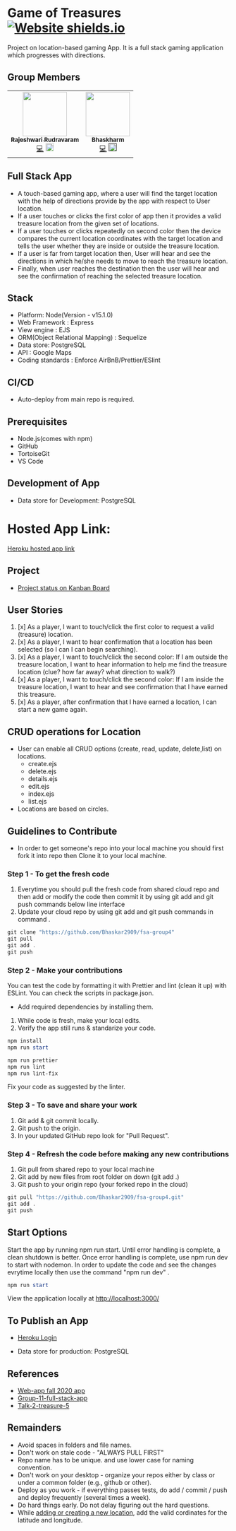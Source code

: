 # Game of Treasures [![Website shields.io](https://img.shields.io/website-up-down-green-red/http/shields.io.svg)](https://fsagroup4.herokuapp.com/)

Project on location-based gaming App. It is a full stack gaming application which progresses with directions.

## Group Members
<table>
 
 <td align="center"><a href="https://github.com/Rajeshwari-Rudra"><img src="https://avatars1.githubusercontent.com/u/60014358?s=460&u=b6e1e1ffa7551e5140b5a565a73ba572c362addc&v=4" width="100px;" alt=""/><br /><sub><b>Rajeshwari Rudravaram</b></sub></a><br /><a href="https://github.com/Bhaskar2909/fsa-group4/commits?author=Rajeshwari-Rudra" title="Code">💻</a> <a attid="8742" href="https://www.linkedin.com/in/rajeshwari-rudravaram-52b53095/" width="18" height="18"><img src="https://www.linkedin-makeover.com/wp-content/uploads/2014/08/linkedin.png" alt="linkedin" width="18" height="18" class="alignleft size-full wp-image-8742"></a></td>
 
 <td align="center"><a href="https://github.com/Bhaskar2909"><img src="https://avatars2.githubusercontent.com/u/60013714?s=400&u=acd92b4e2b14cd3a5c6930878eadae21ccf74cb3&v=4" width="100px;" alt=""/><br /><sub><b>Bhaskharm</b></sub></a><br /><a href="https://github.com/Bhaskar2909/fsa-group4/commits?author=Bhaskar2909" title="Code">💻</a> <a attid="8742" href="" width="18" height="18"><img src="https://www.linkedin-makeover.com/wp-content/uploads/2014/08/linkedin.png" alt="linkedin" width="18" height="18" class="alignleft size-full wp-image-8742"></a></td>
 
 </table>

## Full Stack App
 - A touch-based gaming app, where a user will find the target location with the help of directions provide by the app with respect to User location.
 - If a user touches or clicks the first color of app then it provides a valid treasure location from the given set of locations.
 -   If a user touches or clicks repeatedly on second color then the device compares the current location coordinates with the target location and tells the user whether they  are inside or outside the treasure location.
 -  If a user is far from target location then, User will hear and see the directions in which he/she needs to move to reach the treasure location.
 - Finally, when user reaches the destination then the user will hear and see the confirmation of reaching the selected treasure location.

## Stack
* Platform: Node(Version - v15.1.0)
* Web Framework : Express
* View engine : EJS
* ORM(Object Relational Mapping) : Sequelize
* Data store: PostgreSQL
* API : Google Maps
* Coding standards : Enforce AirBnB/Prettier/ESlint

## CI/CD
- Auto-deploy from main repo is required.


## Prerequisites
- Node.js(comes with npm)
- GitHub
- TortoiseGit
- VS Code

## Development of App
- Data store for Development: PostgreSQL

# Hosted App Link: 
[Heroku hosted app link](https://fsagroup4.herokuapp.com/)

## Project
- [Project status on Kanban Board](https://github.com/Bhaskar2909/fsa-group4/projects/1)

## User Stories

1. [x] As a player, I want to touch/click the first color to request a valid (treasure) location.
1. [x] As a player, I want to hear confirmation that a location has been selected (so I can I can begin searching). 
1. [x] As a player, I want to touch/click the second color:  If I am outside the treasure location, I want to hear information to help me find the treasure location (clue? how far away? what direction to walk?)
1. [x] As a player, I want to touch/click the second color: If I am inside the treasure location, I want to hear and see confirmation that I have earned this treasure.
1. [x] As a player, after confirmation that I have earned a location, I can start a new game again.

## CRUD operations for Location
- User can enable all CRUD options (create, read, update, delete,list) on locations.
   * create.ejs
   * delete.ejs
   * details.ejs
   * edit.ejs
   * index.ejs
   * list.ejs
- Locations are based on circles.

## Guidelines to Contribute
* In order to get someone's repo into your local machine you should first fork it into repo then Clone it to your local machine.

### Step 1 - To get the fresh code

1. Everytime you should pull the fresh code from shared cloud repo and then add or modify the code then commit it by using git add and git push commands below line interface
1. Update your cloud repo by using git add and git push commands in command .

```Powershell
git clone "https://github.com/Bhaskar2909/fsa-group4"
git pull 
git add .
git push
```

### Step 2 - Make your contributions

You can test the code by formatting it with Prettier and lint (clean it up) with ESLint.
You can check the scripts in package.json.
- Add required dependencies by installing them.
1. While code is fresh, make your local edits.
2. Verify the app still runs & standarize your code.

```PowerShell
npm install
npm run start

npm run prettier
npm run lint
npm run lint-fix
```

Fix your code as suggested by the linter.

### Step 3 - To save and share your work

1. Git add & git commit locally.
2. Git push to the origin.
3. In your updated GitHub repo look for "Pull Request".

### Step 4 - Refresh the code before making any new contributions

1. Git pull from shared repo to your local machine
2. Git add by new files from root folder on down (git add .)
3. Git push to your origin repo (your forked repo in the cloud)

```Powershell
git pull "https://github.com/Bhaskar2909/fsa-group4.git"
git add .
git push
```

## Start Options

Start the app by running npm run start.
Until error handling is complete, a clean shutdown is better.
Once error handling is complete, use npm run dev to start with nodemon.
In order to update the code and see the changes evrytime locally then use the command "npm run dev" .

```PowerShell
npm run start
```

View the application locally at <http://localhost:3000/>

## To Publish an App
- [Heroku Login](https://id.heroku.com/login)
* Data store for production: PostgreSQL

## References
- [Web-app fall 2020 app](https://github.com/denisecase/web-app-2020-fall)
- [Group-11-full-stack-app](https://github.com/KHARIKA17/Group-11-Full-stack-app)
- [Talk-2-treasure-5](https://github.com/Puneeth159/talk-2-treasure-5)

## Remainders
- Avoid spaces in folders and file names.
- Don't work on stale code - "ALWAYS PULL FIRST"
- Repo name has to be unique. and use lower case for naming convention.
- Don't work on your desktop - organize your repos either by class or under a common folder (e.g., github or other).
- Deploy as you work - if everything passes tests, do add / commit / push and deploy frequently (several times a week). 
- Do hard things early. Do not delay figuring out the hard questions.
- While [adding or creating a new location](https://www.google.com/maps/), add the valid cordinates for the latitude and longitude.
